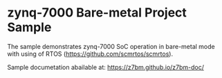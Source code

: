 # zynq-7000 Bare-metal Project Sample

The sample demonstrates zynq-7000 SoC operation in bare-metal mode with using of RTOS (https://github.com/scmrtos/scmrtos).

Sample documetation abailable at: https://z7bm.github.io/z7bm-doc/

